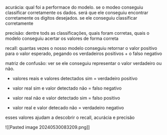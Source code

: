acurácia: qual foi a performace do modelo. se o modeo conseguiu classificar corretamente os dados. será que ele conseguiu encontrar corretamente os digitos desejados. se ele conseguiu classificar corretamente

precisão: dentre tods as classificações, quais foram corretas, quais o modelo conseguiu acertar os valores de forma correta

recall: quantas vezes o nosso modelo conseguiu retornar o valor positivo para o valor esperado, pegando os verdadeiros positivos + o falso negativo

matriz de confusão:  ver se ele conseguiu representar o valor verdadeiro ou não.

* valores reais e valores detectados sim =  verdadeiro positivo

* valor real sim  e valor detectado não = falso negativo

* valor real não e valor detectado sim = falso positivo

* valor real e valor detecado não = verdadeiro negativo

esses valores ajudam a descobrir o recall, acurácia e precisão

![[Pasted image 20240530083209.png]]